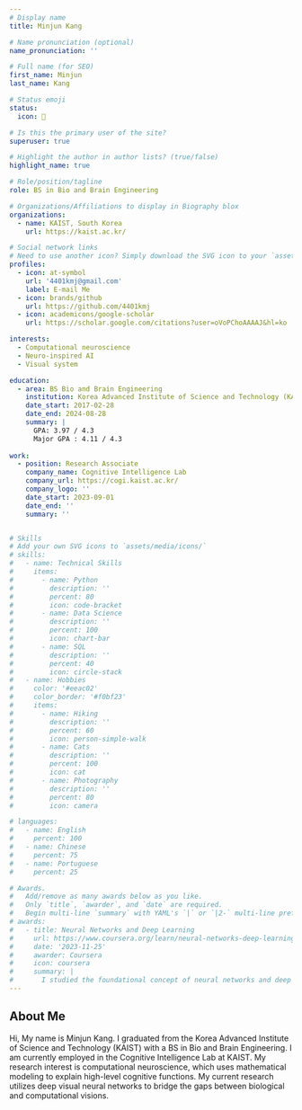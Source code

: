 ```yaml
---
# Display name
title: Minjun Kang

# Name pronunciation (optional)
name_pronunciation: ''

# Full name (for SEO)
first_name: Minjun
last_name: Kang

# Status emoji
status:
  icon: 🧠

# Is this the primary user of the site?
superuser: true

# Highlight the author in author lists? (true/false)
highlight_name: true

# Role/position/tagline
role: BS in Bio and Brain Engineering

# Organizations/Affiliations to display in Biography blox
organizations:
  - name: KAIST, South Korea
    url: https://kaist.ac.kr/

# Social network links
# Need to use another icon? Simply download the SVG icon to your `assets/media/icons/` folder.
profiles:
  - icon: at-symbol
    url: '4401kmj@gmail.com'
    label: E-mail Me
  - icon: brands/github
    url: https://github.com/4401kmj
  - icon: academicons/google-scholar
    url: https://scholar.google.com/citations?user=oVoPChoAAAAJ&hl=ko

interests:
  - Computational neuroscience
  - Neuro-inspired AI
  - Visual system

education:
  - area: BS Bio and Brain Engineering
    institution: Korea Advanced Institute of Science and Technology (KAIST)
    date_start: 2017-02-28
    date_end: 2024-08-28
    summary: |
      GPA: 3.97 / 4.3
      Major GPA : 4.11 / 4.3
      
work:
  - position: Research Associate
    company_name: Cognitive Intelligence Lab
    company_url: https://cogi.kaist.ac.kr/
    company_logo: ''
    date_start: 2023-09-01
    date_end: ''
    summary: ''


# Skills
# Add your own SVG icons to `assets/media/icons/`
# skills:
#   - name: Technical Skills
#     items:
#       - name: Python
#         description: ''
#         percent: 80
#         icon: code-bracket
#       - name: Data Science
#         description: ''
#         percent: 100
#         icon: chart-bar
#       - name: SQL
#         description: ''
#         percent: 40
#         icon: circle-stack
#   - name: Hobbies
#     color: '#eeac02'
#     color_border: '#f0bf23'
#     items:
#       - name: Hiking
#         description: ''
#         percent: 60
#         icon: person-simple-walk
#       - name: Cats
#         description: ''
#         percent: 100
#         icon: cat
#       - name: Photography
#         description: ''
#         percent: 80
#         icon: camera

# languages:
#   - name: English
#     percent: 100
#   - name: Chinese
#     percent: 75
#   - name: Portuguese
#     percent: 25

# Awards.
#   Add/remove as many awards below as you like.
#   Only `title`, `awarder`, and `date` are required.
#   Begin multi-line `summary` with YAML's `|` or `|2-` multi-line prefix and indent 2 spaces below.
# awards:
#   - title: Neural Networks and Deep Learning
#     url: https://www.coursera.org/learn/neural-networks-deep-learning
#     date: '2023-11-25'
#     awarder: Coursera
#     icon: coursera
#     summary: |
#       I studied the foundational concept of neural networks and deep learning. By the end, I was familiar with the significant technological trends driving the rise of deep learning; build, train, and apply fully connected deep neural networks; implement efficient (vectorized) neural networks; identify key parameters in a neural network’s architecture; and apply deep learning to your own applications.
---
```


## About Me
Hi, My name is Minjun Kang. I graduated from the Korea Advanced Institute of Science and Technology (KAIST) with a BS in Bio and Brain Engineering. I am currently employed in the Cognitive Intelligence Lab at KAIST. My research interest is computational neuroscience, which uses mathematical modeling to explain high-level cognitive functions. My current research utilizes deep visual neural networks to bridge the gaps between biological and computational visions.